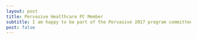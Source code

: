 ```yaml
---
layout: post
title: Pervasive Healthcare PC Member
subtitle: I am happy to be part of the Pervasive 2017 program committee
post: false
---
```



